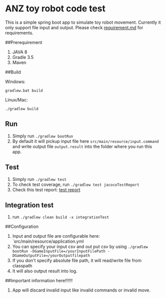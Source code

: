 ANZ toy robot code test
======
This is a simple spring boot app to simulate toy robot movement. Currently it only support file input and output.
Please check [requirement.md](./requirement.md) for requirements.

##Prerequirement
1. JAVA 8
2. Gradle 3.5
3. Maven

##Build

Windows:

`gradlew.bat build`

Linux/Mac:

`./gradlew build`


## Run
1. Simply run `./gradlew bootRun`
4. By default it will pickup input file here `src/main/resource/input.command` and write output file `output.result` into the folder where you run this app.

## Test
1. Simply run `./gradlew test` 
2. To check test coverage, run `./gradlew test jacocoTestReport`
3. Check this test report: [test report](./build/jacocoHtml/index.html)

## Integration test
1. run `./gradlew clean build -x integrationTest`

##Configuration
1. Input and output file are configurable here: `src/main/resource/application.yml
2. You can specify your input csv and out put csv by using `./gradlew bootRun -DGameInputFile=/yourInputFilePath -DGameOutputFile=/yourOutputfilepath`
3. If you don't specify absolute file path, it will read/write file from classpath
4. It will also output result into log.

##Important information here!!!!!!
1. App will discard invalid input like invalid commands or invalid move.

